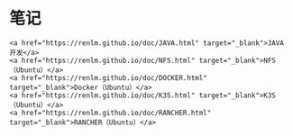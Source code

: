 # 笔记  
	<a href="https://renlm.github.io/doc/JAVA.html" target="_blank">JAVA 开发</a>  
	<a href="https://renlm.github.io/doc/NFS.html" target="_blank">NFS（Ubuntu）</a>  
	<a href="https://renlm.github.io/doc/DOCKER.html" target="_blank">Docker（Ubuntu）</a>  
	<a href="https://renlm.github.io/doc/K3S.html" target="_blank">K3S（Ubuntu）</a>  
	<a href="https://renlm.github.io/doc/RANCHER.html" target="_blank">RANCHER（Ubuntu）</a>  
